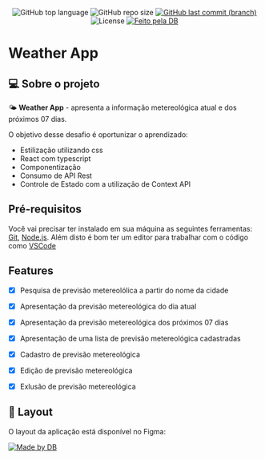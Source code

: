 <p align="center">
 <img alt="GitHub top language" src="https://img.shields.io/github/languages/top/dbserver/dbcamp-weather-app">
<img alt="GitHub repo size" src="https://img.shields.io/github/repo-size/dbserver/dbcamp-weather-app">
  <a href="https://github.com/dbserver/dbcamp-weather-app/commits/main">
  <img alt="GitHub last commit (branch)" src="https://img.shields.io/github/last-commit/dbserver/dbcamp-weather-app/main">
  </a>
   <img alt="License" src="https://img.shields.io/badge/license-MIT-brightgreen">
  <a href="https://db.tec.br/">
    <img alt="Feito pela DB" src="https://img.shields.io/badge/feito%20por-DB-%237519C1">
  </a>
</p>

# Weather App
## 💻 Sobre o projeto

🌤 **Weather App** - apresenta a informação metereológica atual e dos próximos 07 dias.

O objetivo desse desafio é oportunizar o aprendizado:
- Estilização utilizando css
- React com typescript
- Componentização
- Consumo de API Rest
- Controle de Estado com  a utilização de Context API

## Pré-requisitos

Você vai precisar ter instalado em sua máquina as seguintes ferramentas: [Git](https://git-scm.com), [Node.js](https://nodejs.org/en/).
 Além disto é bom ter um editor para trabalhar com o código como [VSCode](https://code.visualstudio.com/)


## Features
- [x] Pesquisa de previsão metereolólica a partir do nome da cidade 
- [x] Apresentação da previsão metereológica do dia atual
- [x] Apresentação da previsão metereológica dos próximos 07 dias
- [x] Apresentação de uma lista de previsão metereológica cadastradas
- [x] Cadastro de previsão metereológica 
- [x] Edição de previsão metereológica
- [x] Exlusão de previsão metereológica


## 🎨 Layout
O layout da aplicação está disponível no Figma:

<a href="https://www.figma.com/file/OdrhMSRRYMJ9W0Zoxxz7E2/Weather-App-(Community)?node-id=0-1&t=nOcHkKsdRx68GWUl-0">
  <img alt="Made by DB" src="https://img.shields.io/badge/Acessar%20Layout%20-Figma-%2304D361">
</a>
